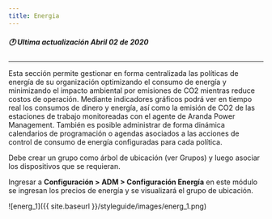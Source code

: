 ```yaml
---
title: Energia
---
```

##### 🕐 Ultima actualización Abril 02 de 2020
---


Esta sección permite gestionar en forma centralizada las políticas de energía de su organización optimizando el consumo de energía y minimizando el impacto ambiental por emisiones de CO2 mientras reduce costos de operación. Mediante indicadores gráficos podrá ver en tiempo real los consumos de dinero y energía, así como la emisión de CO2 de las estaciones de trabajo monitoreadas con el agente de Aranda Power Management. También es posible administrar de forma dinámica calendarios de programación o agendas asociados a las acciones de control de consumo de energía configuradas para cada política.

Debe crear un grupo como árbol de ubicación (ver Grupos) y luego asociar los dispositivos que se requieran.

Ingresar a **Configuración > ADM > Configuración Energía** en este módulo se ingresan los precios de energía y se visualizará el grupo de ubicación.


![energ_1]({{ site.baseurl }}/styleguide/images/energ_1.png)
